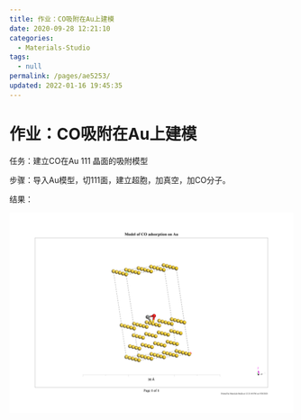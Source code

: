 ```yaml
---
title: 作业：CO吸附在Au上建模
date: 2020-09-28 12:21:10
categories: 
  - Materials-Studio
tags: 
  - null
permalink: /pages/ae5253/
updated: 2022-01-16 19:45:35
---
```


# 作业：CO吸附在Au上建模

任务：建立CO在Au 111 晶面的吸附模型

步骤：导入Au模型，切111面，建立超胞，加真空，加CO分子。

结果：

![Model of CO adsorption on Au](../../../assets/1803b7aaa8128220637a21bacfcad01a.png)
